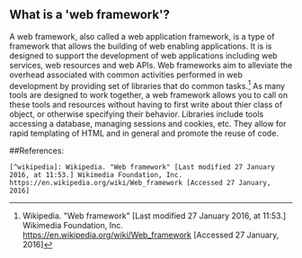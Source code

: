 ## What is a 'web framework'?

A web framework, also called a web application framework, is a type of framework that allows the building of web enabling applications.  It is is designed to support the development of web applications including web services, web resources and web APIs. Web frameworks aim to alleviate the overhead associated with common activities performed in web development by providing set of libraries that do common tasks.[^wikipedia] As many tools are designed to work together, a web framework allows you to call on these tools and resources without having to first write about thier class of object, or otherwise specifying their behavior. Libraries include tools accessing a database, managing sessions and cookies, etc. They allow for rapid templating of HTML and in general and promote the reuse of code.

<!--

### Interacting with a web framework:

The client (your browser) requests data from a web application (html, css, etc). The web application in turn responds to the request with an answer (a computation) which it downloads it from the web server using the http protocol.

[clarify section; define protocol]
-->

##References:

```
[^wikipedia]: Wikipedia. "Web framework" [Last modified 27 January 2016, at 11:53.] Wikimedia Foundation, Inc. https://en.wikipedia.org/wiki/Web_framework [Accessed 27 January, 2016]
```

[^wikipedia]: Wikipedia. "Web framework" [Last modified 27 January 2016, at 11:53.] Wikimedia Foundation, Inc. https://en.wikipedia.org/wiki/Web_framework [Accessed 27 January, 2016]
